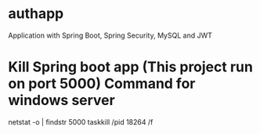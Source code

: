 # authapp
Application with Spring Boot, Spring Security, MySQL and JWT

# Kill Spring boot app (This project run on port 5000) Command for windows server
netstat -o | findstr 5000
taskkill /pid 18264 /f